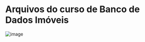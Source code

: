 # Arquivos do curso de Banco de Dados Imóveis
![image](https://github.com/user-attachments/assets/ee92363c-b8c8-4706-b23a-f99afc6369a9)

